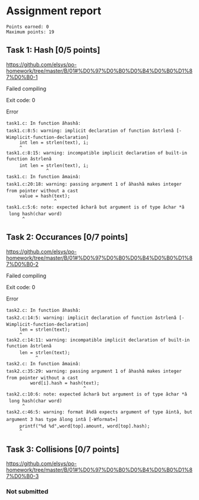 # Assignment report
```
Points earned: 0
Maximum points: 19
```

## Task 1: Hash [0/5 points]
https://github.com/elsys/po-homework/tree/master/B/01#%D0%97%D0%B0%D0%B4%D0%B0%D1%87%D0%B0-1

Failed compiling

Exit code: 0

Error
```
task1.c: In function âhashâ:
task1.c:8:5: warning: implicit declaration of function âstrlenâ [-Wimplicit-function-declaration]
     int len = strlen(text), i;
     ^
task1.c:8:15: warning: incompatible implicit declaration of built-in function âstrlenâ
     int len = strlen(text), i;
               ^
task1.c: In function âmainâ:
task1.c:20:18: warning: passing argument 1 of âhashâ makes integer from pointer without a cast
     value = hash(text);
                  ^
task1.c:5:6: note: expected âcharâ but argument is of type âchar *â
 long hash(char word)
      ^

```

## Task 2: Occurances [0/7 points]
https://github.com/elsys/po-homework/tree/master/B/01#%D0%97%D0%B0%D0%B4%D0%B0%D1%87%D0%B0-2

Failed compiling

Exit code: 0

Error
```
task2.c: In function âhashâ:
task2.c:14:5: warning: implicit declaration of function âstrlenâ [-Wimplicit-function-declaration]
     len = strlen(text);
     ^
task2.c:14:11: warning: incompatible implicit declaration of built-in function âstrlenâ
     len = strlen(text);
           ^
task2.c: In function âmainâ:
task2.c:35:29: warning: passing argument 1 of âhashâ makes integer from pointer without a cast
         word[i].hash = hash(text);
                             ^
task2.c:10:6: note: expected âcharâ but argument is of type âchar *â
 long hash(char word)
      ^
task2.c:46:5: warning: format â%dâ expects argument of type âintâ, but argument 3 has type âlong intâ [-Wformat=]
     printf("%d %d",word[top].amount, word[top].hash);
     ^

```

## Task 3: Collisions [0/7 points]
https://github.com/elsys/po-homework/tree/master/B/01#%D0%97%D0%B0%D0%B4%D0%B0%D1%87%D0%B0-3

### Not submitted
